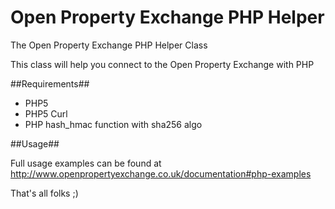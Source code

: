 Open Property Exchange PHP Helper
=================================

The Open Property Exchange PHP Helper Class

This class will help you connect to the Open Property Exchange with PHP

##Requirements##

- PHP5
- PHP5 Curl
- PHP hash_hmac function with sha256 algo


##Usage##

Full usage examples can be found at <http://www.openpropertyexchange.co.uk/documentation#php-examples>

That's all folks ;)